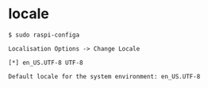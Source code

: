 # locale

```console
$ sudo raspi-configa

Localisation Options -> Change Locale

[*] en_US.UTF-8 UTF-8

Default locale for the system environment: en_US.UTF-8
```
